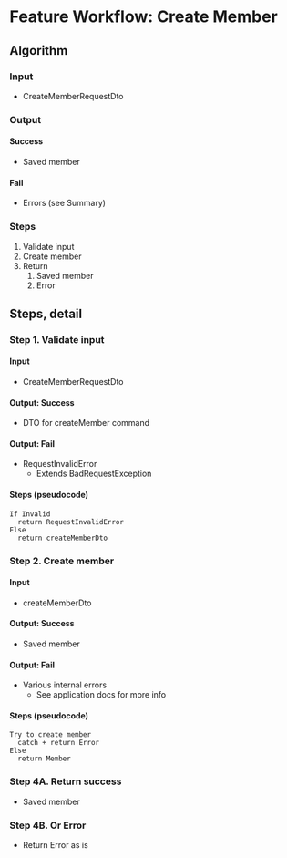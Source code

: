# Feature Workflow: Create Member

## Algorithm

### Input

- CreateMemberRequestDto

### Output

#### Success

- Saved member

#### Fail

- Errors (see Summary)

### Steps

1. Validate input
2. Create member
3. Return
   1. Saved member
   2. Error

## Steps, detail

### Step 1. Validate input

#### Input

- CreateMemberRequestDto

#### Output: Success

- DTO for createMember command

#### Output: Fail

- RequestInvalidError
  - Extends BadRequestException

#### Steps (pseudocode)

```
If Invalid
  return RequestInvalidError
Else
  return createMemberDto
```

### Step 2. Create member

#### Input

- createMemberDto

#### Output: Success

- Saved member

#### Output: Fail

- Various internal errors
  - See application docs for more info

#### Steps (pseudocode)

```
Try to create member
  catch + return Error
Else
  return Member
```

### Step 4A. Return success

- Saved member

### Step 4B. Or Error

- Return Error as is
